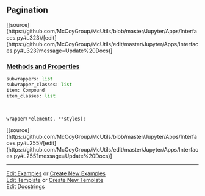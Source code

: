 ## <a id="McUtils.Jupyter.Apps.Interfaces.Pagination">Pagination</a> 
<div class="docs-source-link" markdown="1">
[[source](https://github.com/McCoyGroup/McUtils/blob/master/Jupyter/Apps/Interfaces.py#L323)/[edit](https://github.com/McCoyGroup/McUtils/edit/master/Jupyter/Apps/Interfaces.py#L323?message=Update%20Docs)]
</div>



<div class="collapsible-section">
 <div class="collapsible-section collapsible-section-header" markdown="1">
 
### <a class="collapse-link" data-toggle="collapse" href="#methods">Methods and Properties</a> <a class="float-right" data-toggle="collapse" href="#methods"><i class="fa fa-chevron-down"></i></a>

 </div>
 <div class="collapsible-section collapsible-section-body collapse" id="methods" markdown="1">

```python
subwrappers: list
subwrapper_classes: list
item: Compound
item_classes: list
```
<a id="McUtils.Jupyter.JHTML.JHTML.JHTML.Nav" class="docs-object-method">&nbsp;</a> 
```python
wrapper(*elements, **styles): 
```
<div class="docs-source-link" markdown="1">
[[source](https://github.com/McCoyGroup/McUtils/blob/master/Jupyter/Apps/Interfaces.py#L255)/[edit](https://github.com/McCoyGroup/McUtils/edit/master/Jupyter/Apps/Interfaces.py#L255?message=Update%20Docs)]
</div>

 </div>
</div>




___

[Edit Examples](https://github.com/McCoyGroup/McUtils/edit/gh-pages/ci/examples/McUtils/Jupyter/Apps/Interfaces/Pagination.md) or 
[Create New Examples](https://github.com/McCoyGroup/McUtils/new/gh-pages/?filename=ci/examples/McUtils/Jupyter/Apps/Interfaces/Pagination.md) <br/>
[Edit Template](https://github.com/McCoyGroup/McUtils/edit/gh-pages/ci/docs/McUtils/Jupyter/Apps/Interfaces/Pagination.md) or 
[Create New Template](https://github.com/McCoyGroup/McUtils/new/gh-pages/?filename=ci/docs/templates/McUtils/Jupyter/Apps/Interfaces/Pagination.md) <br/>
[Edit Docstrings](https://github.com/McCoyGroup/McUtils/edit/master/Jupyter/Apps/Interfaces.py#L323?message=Update%20Docs)
